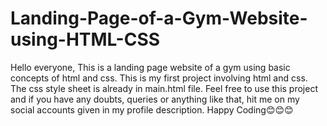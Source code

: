# Landing-Page-of-a-Gym-Website-using-HTML-CSS


Hello everyone, 
This is a landing page website of a gym using basic concepts of html and css. This is my first project involving html and css. 
The css style sheet is already in main.html file. 
Feel free to use this project and if you have any doubts, queries or anything like that, hit me on my social accounts given in my
profile description.
Happy Coding😊😊😊

